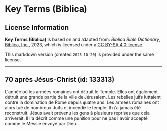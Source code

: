 # Key Terms (Biblica)

## License Information

**Key Terms (Biblica)** is based on and adapted from: _Biblica Bible Dictionary_, [Biblica, Inc.](https://www.biblica.com/), 2023, which is licensed under a [CC BY-SA 4.0 license](https://creativecommons.org/licenses/by-sa/4.0/legalcode.en).

This markdown version (created `2025-10-20`) is provided under the same license.



--------------------------------

## 70 après Jésus-Christ (id: 133313)

L'année où les armées romaines ont détruit le Temple. Elles ont également détruit une grande partie de la ville de Jérusalem. Les rebelles juifs luttaient contre la domination de Rome depuis quatre ans. Les armées romaines ont alors tué de nombreux Juifs et incendié le temple. Il n'a jamais été reconstruit. Jésus avait prévenu les gens à plusieurs reprises que cela arriverait. Il l'a décrit comme une punition pour ne pas l'avoir accepté comme le Messie envoyé par Dieu.


